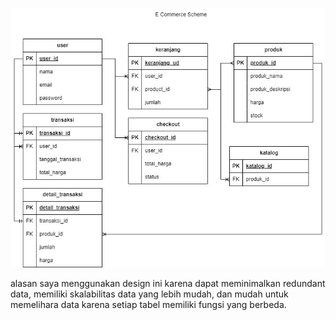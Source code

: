 ![E-commerce Scheme](https://github.com/Maqilrp/pretest-maggang-backend-java/blob/main/imgs/ecommerce.jpg)

alasan saya menggunakan design ini karena dapat meminimalkan redundant data, memiliki skalabilitas data yang lebih mudah, dan mudah untuk memelihara data karena setiap tabel memiliki fungsi yang berbeda.
